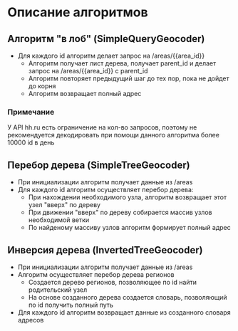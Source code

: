 # Описание алгоритмов

## Алгоритм "в лоб" (SimpleQueryGeocoder)
- Для каждого id алгоритм делает запрос на /areas/{{area_id}}
  - Алгоритм получает лист дерева, получает parent_id и делает запрос на /areas/{{area_id}} с parent_id
  - Алгоритм повторяет предыдущий шаг до тех пор, пока не дойдет до корня
  - Алгоритм возвращает полный адрес

### Примечание
У API hh.ru есть ограничение на кол-во запросов, поэтому не рекомендуется декодировать при помощи данного алгоритма более 10000 id в день

## Перебор дерева (SimpleTreeGeocoder)
- При инициализации алгоритм получает данные из /areas
- Для каждого id алгоритм осуществляет перебор дерева:
  - При нахождении необходимого узла, алгоритм возвращает этот узел "вверх" по дереву
  - При движении "вверх" по дереву собирается массив узлов необходимой ветки
  - По найденому массиву узлов алгоритм формирует полный адрес

## Инверсия дерева (InvertedTreeGeocoder)
- При инициализации алгоритм получает данные из /areas
- Алгоритм осуществляет перебор дерева регионов
  - Создается дерево регионов, позволяющее по id найти родительский узел
  - На основе созданного дерева создается словарь, позволяющий по id получить полный путь
- Для каждого id алгоритм возвращает данные из созданного словаря адресов